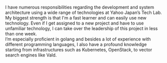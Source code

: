 I have numerous responsibilities regarding the development and system architecture using a wide range of technologies at Yahoo Japan’s Tech Lab.  
My biggest strength is that I'm a fast learner and can easily use new technology. Even if I get assigned to a new project and have to use unfamiliar technology, I can take over the leadership of this project in less than one week.  
I’m especially proficient in golang and besides a lot of experience with different programming languages, I also have a profound knowledge starting from infrastructures such as Kubernetes, OpenStack, to vector search engines like Vald.

